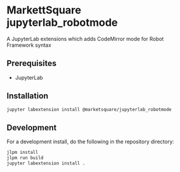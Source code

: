 # MarkettSquare jupyterlab_robotmode

A JupyterLab extensions which adds CodeMirror mode for Robot Framework syntax


## Prerequisites

* JupyterLab

## Installation

```bash
jupyter labextension install @marketsquare/jupyterlab_robotmode
```

## Development

For a development install, do the following in the repository directory:

```bash
jlpm install
jlpm run build
jupyter labextension install .
```
